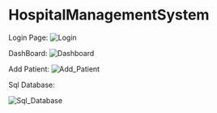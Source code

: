# HospitalManagementSystem

Login Page:
![Login](https://github.com/deb-cod/HospitalManagementSystem/assets/83533796/1bf7f934-ecee-4194-b97a-90103dffaaee)

DashBoard:
![Dashboard](https://github.com/deb-cod/HospitalManagementSystem/assets/83533796/74b5c1de-1548-46e0-9f5e-a450d27af4a5)

Add Patient:
![Add_Patient](https://github.com/deb-cod/HospitalManagementSystem/assets/83533796/6a6789d4-aea7-4b8c-8d35-88538daadcd7)

Sql Database:

![Sql_Database](https://github.com/deb-cod/HospitalManagementSystem/assets/83533796/f98c1a45-701b-47dd-925a-c448169e47fc)



